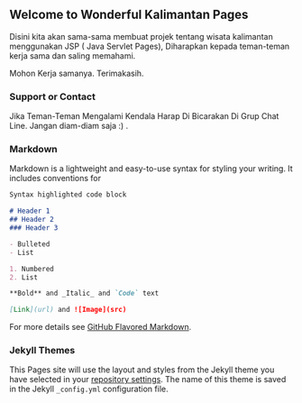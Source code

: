 ## Welcome to Wonderful Kalimantan Pages

Disini kita akan sama-sama membuat projek tentang wisata kalimantan menggunakan JSP ( Java Servlet Pages), Diharapkan kepada teman-teman kerja sama dan saling memahami.

Mohon Kerja samanya.
Terimakasih.


### Support or Contact

Jika Teman-Teman Mengalami Kendala Harap Di Bicarakan Di Grup Chat Line.
Jangan diam-diam saja :) .



### Markdown

Markdown is a lightweight and easy-to-use syntax for styling your writing. It includes conventions for

```markdown
Syntax highlighted code block

# Header 1
## Header 2
### Header 3

- Bulleted
- List

1. Numbered
2. List

**Bold** and _Italic_ and `Code` text

[Link](url) and ![Image](src)
```

For more details see [GitHub Flavored Markdown](https://guides.github.com/features/mastering-markdown/).

### Jekyll Themes

This Pages site will use the layout and styles from the Jekyll theme you have selected in your [repository settings](https://github.com/nandafathurrizki/Website-Wisata-Kalimantan-With-JSP/settings). The name of this theme is saved in the Jekyll `_config.yml` configuration file.
